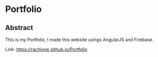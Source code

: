 # Portfolio

## Abstract
This is my Portfolio, I made this website usings AngularJS and Firebase.

Link: https://rachione.github.io/Portfolio
